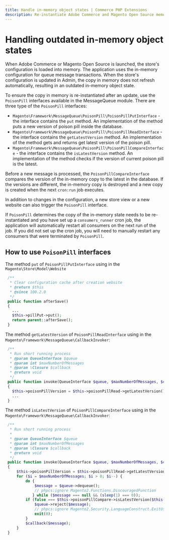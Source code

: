 ```yaml
---
title: Handle in-memory object states | Commerce PHP Extensions
description: Re-instantiate Adobe Commerce and Magento Open Source memory state using the PoisonPill interface after updating the store configuration in the Admin.
---
```


# Handling outdated in-memory object states

When Adobe Commerce or Magento Open Source is launched, the store's configuration is loaded into memory. The application uses the in-memory configuration for queue message transactions. When the store's configuration is updated in Admin, the copy in memory does not refresh automatically, resulting in an outdated in-memory object state.

To ensure the copy in memory is re-instantiated after an update, use the `PoisonPill` interfaces available in the MessageQueue module.
There are three type of the `PoisonPill` interfaces:

*  `Magento\Framework\MessageQueue\PoisonPill\PoisonPillPutInterface` - the interface contains the `put` method. An implementation of the method puts a new version of poison pill inside the database.
*  `Magento\Framework\MessageQueue\PoisonPill\PoisonPillReadInterface` - the interface contains the `getLatestVersion` method. An implementation of the method gets and returns get latest version of the poison pill.
*  `Magento\Framework\MessageQueue\PoisonPill\PoisonPillCompareInterface` - the interface contains the `isLatestVersion` method. An implementation of the method checks if the version of current poison pill is the latest.

Before a new message is processed, the `PoisonPillCompareInterface` compares the version of the in-memory copy to the latest in the database. If the versions are different, the in-memory copy is destroyed and a new copy is created when the next `cron:run` job executes.

In addition to changes in the configuration, a new store view or a new website can also trigger the `PoisonPill` interface.

If `PoisonPill` determines the copy of the in-memory state needs to be re-instantiated and you have set up a `consumers_runner` cron job, the application will automatically restart all consumers on the next run of the job. If you did not set up the cron job, you will need to manually restart any consumers that were terminated by `PoisonPill`.

## How to use `PoisonPill` interfaces

The method `put` of `PoisonPillPutInterface` using in the `Magento\Store\Model\Website`

```php
 /**
  * Clear configuration cache after creation website
  * @return $this
  * @since 100.2.0
  */
 public function afterSave()
 {
   ...
   $this->pillPut->put();
   return parent::afterSave();
 }
```

The method `getLatestVersion` of `PoisonPillReadInterface` using in the `Magento\Framework\MessageQueue\CallbackInvoker`:

```php
 /**
  * Run short running process
  * @param QueueInterface $queue
  * @param int $maxNumberOfMessages
  * @param \Closure $callback
  * @return void
  */
 public function invoke(QueueInterface $queue, $maxNumberOfMessages, $callback)
 {
   $this->poisonPillVersion = $this->poisonPillRead->getLatestVersion();
   ...
 }
```

The method `isLatestVersion` of `PoisonPillCompareInterface` using in the `Magento\Framework\MessageQueue\CallbackInvoker`:

```php
 /**
  * Run short running process
  *
  * @param QueueInterface $queue
  * @param int $maxNumberOfMessages
  * @param \Closure $callback
  * @return void
  */
 public function invoke(QueueInterface $queue, $maxNumberOfMessages, $callback)
 {
     $this->poisonPillVersion = $this->poisonPillRead->getLatestVersion();
     for ($i = $maxNumberOfMessages; $i > 0; $i--) {
         do {
             $message = $queue->dequeue();
             // phpcs:ignore Magento2.Functions.DiscouragedFunction
            } while ($message === null && (sleep(1) === 0));
         if (false === $this->poisonPillCompare->isLatestVersion($this->poisonPillVersion)) {
             $queue->reject($message);
             // phpcs:ignore Magento2.Security.LanguageConstruct.ExitUsage
             exit(0);
         }
         $callback($message);
     }
 }
```
